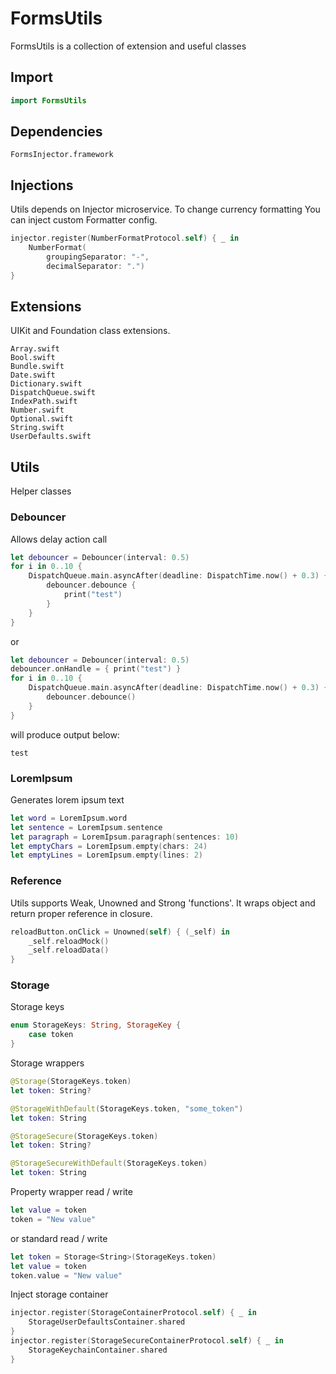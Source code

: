 # FormsUtils

FormsUtils is a collection of extension and useful classes

## Import

```swift
import FormsUtils
``` 

## Dependencies

```
FormsInjector.framework
```

## Injections

Utils depends on Injector microservice. To change currency formatting You can inject custom Formatter config.

```swift
injector.register(NumberFormatProtocol.self) { _ in
    NumberFormat(
        groupingSeparator: "-",
        decimalSeparator: ".")
}
```

## Extensions

UIKit and Foundation class extensions.

```
Array.swift
Bool.swift
Bundle.swift
Date.swift
Dictionary.swift
DispatchQueue.swift
IndexPath.swift
Number.swift
Optional.swift
String.swift
UserDefaults.swift
```

## Utils

Helper classes

### Debouncer

Allows delay action call

```swift
let debouncer = Debouncer(interval: 0.5)
for i in 0..10 {
    DispatchQueue.main.asyncAfter(deadline: DispatchTime.now() + 0.3) {
        debouncer.debounce {
            print("test")
        }
    }
}
```

or 

```swift
let debouncer = Debouncer(interval: 0.5)
debouncer.onHandle = { print("test") }
for i in 0..10 {
    DispatchQueue.main.asyncAfter(deadline: DispatchTime.now() + 0.3) {
        debouncer.debounce()
    }
}
```

will produce output below:

```
test
```

### LoremIpsum

Generates lorem ipsum text

```swift
let word = LoremIpsum.word
let sentence = LoremIpsum.sentence
let paragraph = LoremIpsum.paragraph(sentences: 10)
let emptyChars = LoremIpsum.empty(chars: 24)
let emptyLines = LoremIpsum.empty(lines: 2)
```

### Reference

Utils supports Weak, Unowned and Strong 'functions'. It wraps object and return proper reference in closure.

```swift
reloadButton.onClick = Unowned(self) { (_self) in
    _self.reloadMock()
    _self.reloadData()
}
```

### Storage

Storage keys

```swift
enum StorageKeys: String, StorageKey {
    case token
}
```

Storage wrappers

```swift
@Storage(StorageKeys.token)
let token: String?

@StorageWithDefault(StorageKeys.token, "some_token")
let token: String

@StorageSecure(StorageKeys.token)
let token: String?

@StorageSecureWithDefault(StorageKeys.token)
let token: String
```

Property wrapper read / write

```swift 
let value = token
token = "New value"
```

or standard read / write

```swift
let token = Storage<String>(StorageKeys.token)
let value = token
token.value = "New value"
```

Inject storage container

```swift
injector.register(StorageContainerProtocol.self) { _ in
    StorageUserDefaultsContainer.shared
}
injector.register(StorageSecureContainerProtocol.self) { _ in
    StorageKeychainContainer.shared
}
```
